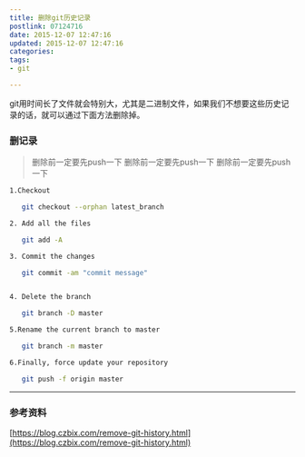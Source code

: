 ```yaml
---
title: 删除git历史记录
postlink: 07124716
date: 2015-12-07 12:47:16
updated: 2015-12-07 12:47:16
categories:
tags:
- git

---
```


git用时间长了文件就会特别大，尤其是二进制文件，如果我们不想要这些历史记录的话，就可以通过下面方法删除掉。
<!--more-->
### 删记录

> 删除前一定要先push一下
> 删除前一定要先push一下
> 删除前一定要先push一下

```bash
1.Checkout

   git checkout --orphan latest_branch

2. Add all the files

   git add -A

3. Commit the changes

   git commit -am "commit message"


4. Delete the branch

   git branch -D master

5.Rename the current branch to master

   git branch -m master

6.Finally, force update your repository

   git push -f origin master
```

---

### 参考资料

[https://blog.czbix.com/remove-git-history.html](https://blog.czbix.com/remove-git-history.html)
